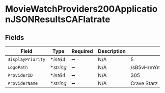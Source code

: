 # MovieWatchProviders200ApplicationJSONResultsCAFlatrate


## Fields

| Field                            | Type                             | Required                         | Description                      | Example                          |
| -------------------------------- | -------------------------------- | -------------------------------- | -------------------------------- | -------------------------------- |
| `DisplayPriority`                | **int64*                         | :heavy_minus_sign:               | N/A                              | 5                                |
| `LogoPath`                       | **string*                        | :heavy_minus_sign:               | N/A                              | /sB5vHrmYmliwUvBwZe8HpXo9r8m.jpg |
| `ProviderID`                     | **int64*                         | :heavy_minus_sign:               | N/A                              | 305                              |
| `ProviderName`                   | **string*                        | :heavy_minus_sign:               | N/A                              | Crave Starz                      |